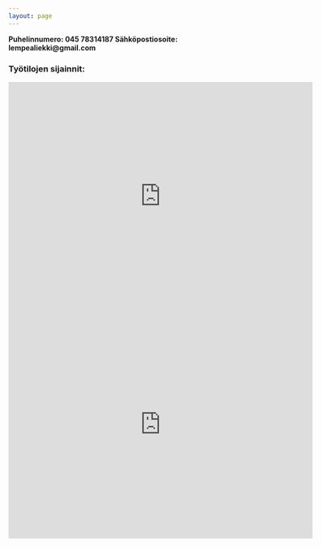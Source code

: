```yaml
---
layout: page
---
```

<b>
Puhelinnumero: 045 78314187  
Sähköpostiosoite: lempealiekki@gmail.com
</b>

<h3>Työtilojen sijainnit:</h3>

<div class="map">
	<iframe src="https://www.google.com/maps/embed?pb=!1m18!1m12!1m3!1d1981.117753858996!2d24.882520215910382!3d60.2284278456504!2m3!1f0!2f0!3f0!3m2!1i1024!2i768!4f13.1!3m3!1m2!1s0x468df624836093ad%3A0x4c22473c2409056b!2sHopeatie%209%2C%2000440%20Helsinki!5e0!3m2!1sen!2sfi!4v1607164631194!5m2!1sen!2sfi" width="600" height="450" frameborder="0" style="border:0;" allowfullscreen="" aria-hidden="false" tabindex="0"></iframe>
</div>

<div class="map">
	<iframe src="https://www.google.com/maps/embed?pb=!1m18!1m12!1m3!1d1984.2936907579124!2d24.920247315908366!3d60.17587094990109!2m3!1f0!2f0!3f0!3m2!1i1024!2i768!4f13.1!3m3!1m2!1s0x46920a30491b67d9%3A0x414822df4b1264b7!2sRuneberginkatu%2043%2C%2000100%20Helsinki!5e0!3m2!1sen!2sfi!4v1607164699442!5m2!1sen!2sfi" width="600" height="450" frameborder="0" style="border:0;" allowfullscreen="" aria-hidden="false" tabindex="0"></iframe>
</div>
